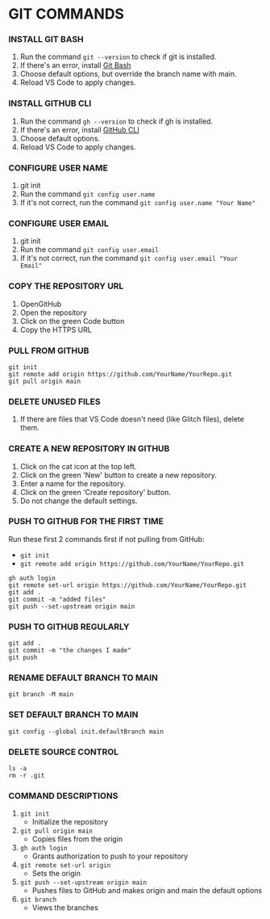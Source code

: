# GIT COMMANDS

### INSTALL GIT BASH

1. Run the command `git --version` to check if git is installed.
2. If there's an error, install [Git Bash](https://git-scm.com/)
3. Choose default options, but override the branch name with main.
4. Reload VS Code to apply changes.

### INSTALL GITHUB CLI

1. Run the command `gh --version` to check if gh is installed.
2. If there's an error, install [GitHub CLI](https://cli.github.com/)
3. Choose default options.
4. Reload VS Code to apply changes.

### CONFIGURE USER NAME

1. git init
2. Run the command `git config user.name`
3. If it's not correct, run the command `git config user.name "Your Name"`

### CONFIGURE USER EMAIL

1. git init
2. Run the command `git config user.email`
3. If it's not correct, run the command `git config user.email "Your Email"`

### COPY THE REPOSITORY URL

1. OpenGitHub
2. Open the repository
3. Click on the green Code button
4. Copy the HTTPS URL

### PULL FROM GITHUB

```
git init
git remote add origin https://github.com/YourName/YourRepo.git
git pull origin main
```

### DELETE UNUSED FILES

1. If there are files that VS Code doesn't need (like Glitch files), delete them.

### CREATE A NEW REPOSITORY IN GITHUB

1. Click on the cat icon at the top left.
2. Click on the green 'New' button to create a new repository.
3. Enter a name for the repository.
4. Click on the green 'Create repository' button.
5. Do not change the default settings.

### PUSH TO GITHUB FOR THE FIRST TIME

Run these first 2 commands first if not pulling from GitHub:

- `git init`
- `git remote add origin https://github.com/YourName/YourRepo.git`


```
gh auth login
git remote set-url origin https://github.com/YourName/YourRepo.git
git add .
git commit -m "added files"
git push --set-upstream origin main
```

### PUSH TO GITHUB REGULARLY

```
git add .
git commit -m "the changes I made"
git push
```

### RENAME DEFAULT BRANCH TO MAIN

`git branch -M main`

### SET DEFAULT BRANCH TO MAIN

`git config --global init.defaultBranch main`

### DELETE SOURCE CONTROL

```
ls -a
rm -r .git
```

### COMMAND DESCRIPTIONS

1. `git init`
   - Initialize the repository
2. `git pull origin main`
   - Copies files from the origin
3. `gh auth login`
   - Grants authorization to push to your repository
4. `git remote set-url origin`
   - Sets the origin
5. `git push --set-upstream origin main`
   - Pushes files to GitHub and makes origin and main the default options
6. `git branch`
   - Views the branches